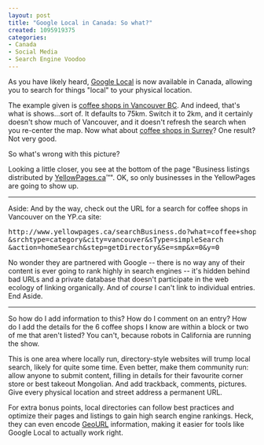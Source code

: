 ```yaml
--- 
layout: post
title: "Google Local in Canada: So what?"
created: 1095919375
categories: 
- Canada
- Social Media
- Search Engine Voodoo
---
```


<p>As you have likely heard, <a href="http://local.google.ca/">Google Local</a> is now available in Canada, allowing you to search for things &quot;local&quot; to your physical location.</p>

<p>The example given is <a href="http://local.google.ca/local?sc=1&hl=en&q=coffee+shops&near=vancouver%2C+bc&btnG=Google+Search&sl=1">coffee shops in Vancouver BC</a>. And indeed, that's what is shows...sort of. It defaults to 75km. Switch it to 2km, and it certainly doesn't show much of Vancouver, and it doesn't refresh the search when you re-center the map. Now what about <a href="http://local.google.ca/local?q=coffee+shops&hl=en&lr=&ie=UTF-8&sa=G&near=surrey,+bc&radius=1.242742">coffee shops in Surrey</a>? One result? Not very good.</p>

<p>So what's wrong with this picture?</p>
<!--break-->
<p>Looking a little closer, you see at the bottom of the page &quot;Business listings distributed by <a href="http://www.yellowpages.ca/">YellowPages.ca</a>™&quot;. OK, so only businesses in the YellowPages are going to show up.</p>

<hr />
<p>Aside: And by the way, check out the URL for a search for coffee shops in Vancouver on the YP.ca site:</p>
<pre>http://www.yellowpages.ca/searchBusiness.do?what=coffee+shop<br />&amp;srchtype=category&amp;city=vancouver&amp;sType=simpleSearch<br />&amp;action=homeSearch&amp;step=getDirectory&amp;Se=smp&amp;x=0&amp;y=0<br /></pre>

<p>No wonder they are partnered with Google -- there is no way any of their content is ever going to rank highly in search engines -- it's hidden behind bad URLs and a private database that doesn't participate in the web ecology of linking organically. And of <em>course</em> I can't link to individual entries. End Aside.</p>
<hr />

<p>So how do I add information to this? How do I comment on an entry? How do I add the details for the 6 coffee shops I know are within a block or two of me that aren't listed? You can't, because robots in California are running the show.</p>

<p>This is one area where locally run, directory-style websites will trump local search, likely for quite some time. Even better, make them community run: allow anyone to submit content, filling in details for their favourite corner store or best takeout Mongolian. And add trackback, comments, pictures. Give every physical location and street address a permanent URL.</p>

<p>For extra bonus points, local directories can follow best practices and optimize their pages and listings to gain high search engine rankings. Heck, they can even encode <a href="http://www.geourl.com">GeoURL</a> information, making it easier for tools like Google Local to actually work right.</p>
